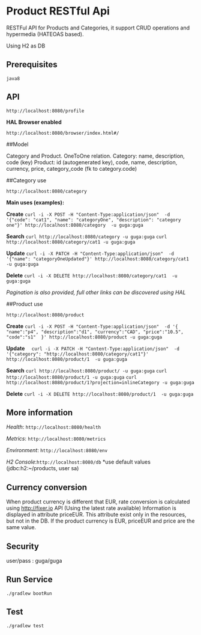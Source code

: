 # Product RESTful Api

RESTFul API for Products and Categories, it support CRUD operations and hypermedia (HATEOAS based). 

Using H2 as DB
  
## Prerequisites
`java8`

## API

`http://localhost:8080/profile`

**HAL Browser enabled**

`http://localhost:8080/browser/index.html#/`

##Model

Category and Product. OneToOne relation.
Category: name, description, code (key)
Product: id (autogenerated key), code, name, description, currency, price, category_code (fk to category.code) 
 
##Category use

 `http://localhost:8080/category`
 
 **Main uses (examples):**
 
 **Create**
` curl -i -X POST -H "Content-Type:application/json"  -d '{"code": "cat1", "name": "categoryOne", "description": "category one"}' http://localhost:8080/category  -u guga:guga
` 

 **Search**
 `curl http://localhost:8080/category -u guga:guga`
 `curl http://localhost:8080/category/cat1 -u guga:guga`
  
 **Update**
 `curl -i -X PATCH -H "Content-Type:application/json"  -d '{"name": "categoryOneUpdated"}' http://localhost:8080/category/cat1  -u guga:guga`
 
 **Delete**
 `curl -i -X DELETE http://localhost:8080/category/cat1  -u guga:guga`

_Pagination is also provided, full other links can be discovered using HAL_


##Product use

 `http://localhost:8080/product`
 
 **Create**
 `curl -i -X POST -H "Content-Type:application/json"  -d '{ "name":"p4", "description":"d1", "currency":"CAD", "price":"10.5", "code":"s1"  }' http://localhost:8080/product -u guga:guga`
 
 **Update**
`  curl -i -X PATCH -H "Content-Type:application/json"  -d '{"category": "http://localhost:8080/category/cat1"}' http://localhost:8080/product/1  -u guga:guga`

 **Search**
`curl http://localhost:8080/product/ -u guga:guga`
`curl http://localhost:8080/product/1 -u guga:guga`
`curl http://localhost:8080/product/1?projection=inlineCategory -u guga:guga`

 **Delete**
 `curl -i -X DELETE http://localhost:8080/product/1  -u guga:guga`

## More information 

_Health_: `http://localhost:8080/health`

_Metrics_: `http://localhost:8080/metrics`

_Environment_: `http://localhost:8080/env`

_H2 Console_:` http://localhost:8080/db `
*use default values (jdbc:h2:~/products, user sa) 

## Currency conversion

When product currency is different that EUR,  rate conversion is calculated using http://fixer.io API (Using the 
latest rate available)
Information is displayed in attribute priceEUR.  This attribute exist only in the resources, but not in the DB. If the product currency is EUR, priceEUR and price are the same value.

## Security
user/pass :  guga/guga 

## Run Service
`./gradlew bootRun`


## Test 
`./gradlew test`





